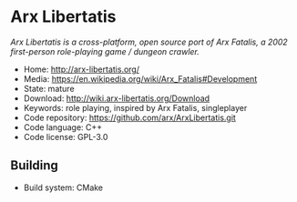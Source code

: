 # Arx Libertatis

_Arx Libertatis is a cross-platform, open source port of Arx Fatalis, a 2002 first-person role-playing game / dungeon crawler._

- Home: http://arx-libertatis.org/
- Media: https://en.wikipedia.org/wiki/Arx_Fatalis#Development
- State: mature
- Download: http://wiki.arx-libertatis.org/Download
- Keywords: role playing, inspired by Arx Fatalis, singleplayer
- Code repository: https://github.com/arx/ArxLibertatis.git
- Code language: C++
- Code license: GPL-3.0

## Building

- Build system: CMake

